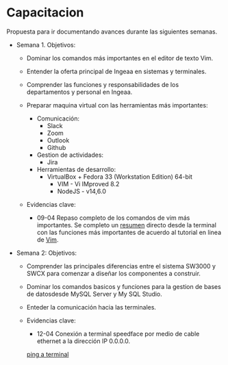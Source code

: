 # Capacitacion
Propuesta para ir documentando avances durante las siguientes semanas.

- Semana 1. Objetivos:

  - Dominar los comandos más importantes en el editor de texto Vim.
  - Entender la oferta principal de Ingeaa en sistemas y terminales.
  - Comprender las funciones y responsabilidades de los departamentos y personal en Ingeaa.
  - Preparar maquina virtual con las herramientas más importantes:
  
    - Comunicación:
      - Slack
      - Zoom
      - Outlook
      - Github
    - Gestion de actividades:
      - Jira
    - Herramientas de desarrollo:
      - VirtualBox + Fedora 33 (Workstation Edition) 64-bit
        - VIM - Vi IMproved 8.2
        - NodeJS - v14,6.0
       
  - Evidencias clave:
  
    - 09-04 Repaso completo de los comandos de vim más importantes. Se completo un [resumen](./vimTest.txt) directo desde la terminal con las funciones más importantes de acuerdo al tutorial en linea de [Vim](https://www.openvim.com/).

- Semana 2: Objetivos:

  - Comprender las principales diferencias entre el sistema SW3000 y SWCX para comenzar a diseñar los componentes a construir.
  - Dominar los comandos basicos y funciones para  la gestion de bases de datosdesde MySQL Server y My SQL Studio. 
  - Enteder la comunicación hacia las terminales.

  - Evidencias clave:
  
    - 12-04 Conexión a terminal speedface por medio de cable ethernet a la dirección IP 0.0.0.0.
    
    [ping a terminal](./resources/)

    
